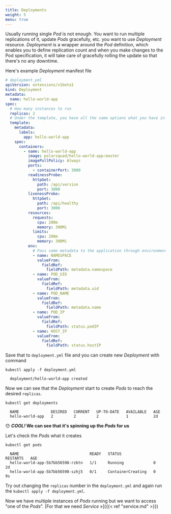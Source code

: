 ```yaml
---
title: Deployments
weight: 5
menu: true
---
```


Usually running single _Pod_ is not enough. You want to run multiple replications of it, update _Pods_ gracefully, etc. you want to use _Deployment_ resource.
_Deployment_ is a wrapper around the _Pod_ definition, which enables you to define replication count and when you make changes to the Pod specification, it will take care of gracefully rolling the update so that there's no any downtime.

Here's example _Deployment_ manifest file
```yaml
# deployment.yml
apiVersion: extensions/v1beta1
kind: Deployment
metadata:
  name: hello-world-app
spec:
  # How many instances to run
  replicas: 2
  # Under the template, you have all the same options what you have in Pod specification
  template:
    metadata:
      labels:
        app: hello-world-app
    spec:
      containers:
        - name: hello-world-app
          image: polarsquad/hello-world-app:master
          imagePullPolicy: Always
          ports:
            - containerPort: 3000
          readinessProbe:
            httpGet:
              path: /api/version
              port: 3000
          livenessProbe:
            httpGet:
              path: /api/healthy
              port: 3000
          resources:
            requests:
              cpu: 200m
              memory: 300Mi
            limits:
              cpu: 200m
              memory: 300Mi
          env:
            # Pass some metadata to the application through environment variables
            - name: NAMESPACE
              valueFrom:
                fieldRef:
                  fieldPath: metadata.namespace
            - name: POD_UID
              valueFrom:
                fieldRef:
                  fieldPath: metadata.uid
            - name: POD_NAME
              valueFrom:
                fieldRef:
                  fieldPath: metadata.name
            - name: POD_IP
              valueFrom:
                fieldRef:
                  fieldPath: status.podIP
            - name: HOST_IP
              valueFrom:
                fieldRef:
                  fieldPath: status.hostIP
```

Save that to `deployment.yml` file and you can create new _Deployment_ with command
```shell
kubectl apply -f deployment.yml

  deployment/hello-world-app created
```

Now we can see that the _Deployment_ start to create _Pods_ to reach the desired `replicas`.

```shell
kubectl get deployments

  NAME              DESIRED   CURRENT   UP-TO-DATE   AVAILABLE   AGE
  hello-world-app   2         2         2            1           2d
```

😯 **_COOL!_ We can see that it's spinning up the _Pods_ for us**

Let's check the _Pods_ what it creates
```shell
kubectl get pods

  NAME                               READY   STATUS              RESTARTS   AGE
  hello-world-app-5b7bb56598-rzbtn   1/1     Running             0          2d
  hello-world-app-5b7bb56598-szhj5   0/1     ContainerCreating   0          9s
```

Try out changing the `replicas` number in the `deployment.yml` and again run the `kubectl apply -f deployment.yml`.

Now we have multiple instances of _Pods_ running but we want to access "one of the _Pods_". [For that we need _Service_ »]({{< ref "service.md" >}})